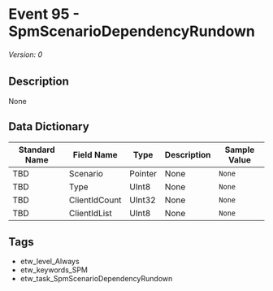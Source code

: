 # Event 95 - SpmScenarioDependencyRundown
###### Version: 0

## Description
None

## Data Dictionary
|Standard Name|Field Name|Type|Description|Sample Value|
|---|---|---|---|---|
|TBD|Scenario|Pointer|None|`None`|
|TBD|Type|UInt8|None|`None`|
|TBD|ClientIdCount|UInt32|None|`None`|
|TBD|ClientIdList|UInt8|None|`None`|

## Tags
* etw_level_Always
* etw_keywords_SPM
* etw_task_SpmScenarioDependencyRundown